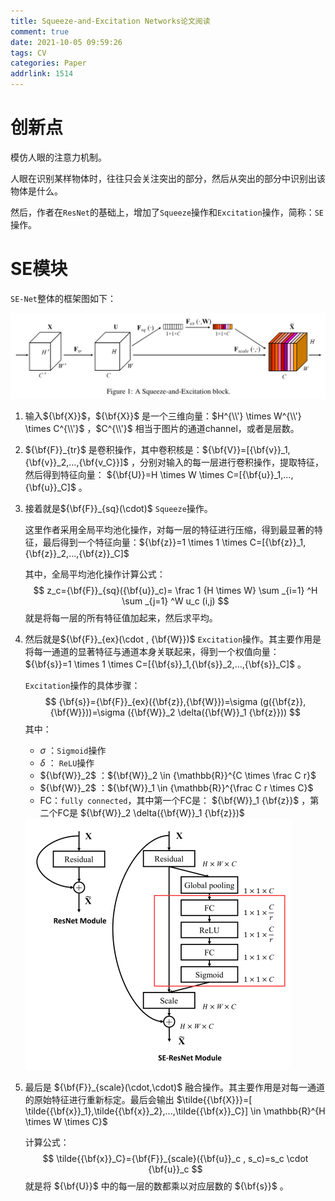 ```yaml
---
title: Squeeze-and-Excitation Networks论文阅读
comment: true
date: 2021-10-05 09:59:26
tags: CV
categories: Paper
addrlink: 1514
---
```



# 创新点

模仿人眼的注意力机制。

人眼在识别某样物体时，往往只会关注突出的部分，然后从突出的部分中识别出该物体是什么。



然后，作者在`ResNet`的基础上，增加了`Squeeze`操作和`Excitation`操作，简称：`SE`操作。





# SE模块

`SE-Net`整体的框架图如下：

![image-20211005100435169](.\Squeeze-and-Excitation-Networks论文阅读\1.png)

1. 输入${\bf{X}}$，${\bf{X}}$ 是一个三维向量：$H^{\\'} \times W^{\\'} \times C^{\\'}$ ，$C^{\\'}$ 相当于图片的通道channel，或者是层数。

2. ${\bf{F}}_{tr}$ 是卷积操作，其中卷积核是：${\bf{V}}=[{\bf{v}}_1,{\bf{v}}_2,...,{\bf{v_C}}]$ ，分别对输入的每一层进行卷积操作，提取特征，然后得到特征向量： ${\bf{U}}=H \times W \times C=[{\bf{u}}_1,...,{\bf{u}}_C]$ 。

3. 接着就是${\bf{F}}_{sq}(\cdot)$  `Squeeze`操作。

   这里作者采用全局平均池化操作，对每一层的特征进行压缩，得到最显著的特征，最后得到一个特征向量：${\bf{z}}=1 \times 1 \times C=[{\bf{z}}_1,{\bf{z}}_2,...,{\bf{z}}_C]$ 
   
   其中，全局平均池化操作计算公式：
   $$
   z_c={\bf{F}}_{sq}({\bf{u}}_c)= \frac 1 {H \times W} \sum _{i=1} ^H \sum _{j=1} ^W u_c (i,j)
   $$
   就是将每一层的所有特征值加起来，然后求平均。
   
4. 然后就是${\bf{F}}_{ex}(\cdot , {\bf{W}})$ `Excitation`操作。其主要作用是将每一通道的显著特征与通道本身关联起来，得到一个权值向量： ${\bf{s}}=1 \times 1 \times C=[{\bf{s}}_1,{\bf{s}}_2,...,{\bf{s}}_C]$ 。

   `Excitation`操作的具体步骤：
   $$
   {\bf{s}}={\bf{F}}_{ex}({\bf{z}},{\bf{W}})=\sigma (g({\bf{z}},{\bf{W}}))=\sigma ({\bf{W}}_2 \delta({\bf{W}}_1 {\bf{z}}))
   $$
   其中：

   - $\sigma$ ：`Sigmoid`操作
   - $\delta$ ： `ReLU`操作
   - ${\bf{W}}_2$ ：${\bf{W}}_2 \in {\mathbb{R}}^{C \times \frac C r}$
   - ${\bf{W}}_2$ ：${\bf{W}}_1 \in {\mathbb{R}}^{\frac C r \times   C}$
   - FC：`fully connected`，其中第一个FC是： ${\bf{W}}_1 {\bf{z}}$ ，第二个FC是 ${\bf{W}}_2 \delta({\bf{W}}_1 {\bf{z}})$ 

   <img src=".\Squeeze-and-Excitation-Networks论文阅读\2.png" alt="image-20211005111757760" style="zoom: 50%;" />

   

5. 最后是 ${\bf{F}}_{scale}(\cdot,\cdot)$ 融合操作。其主要作用是对每一通道的原始特征进行重新标定。最后会输出 $\tilde{{\bf{X}}}=[ \tilde{{\bf{x}}_1},\tilde{{\bf{x}}_2},...,\tilde{{\bf{x}}_C}] \in \mathbb{R}^{H \times W \times C}$

   计算公式：
   $$
   \tilde{{\bf{x}}_C}={\bf{F}}_{scale}({\bf{u}}_c , s_c)=s_c \cdot {\bf{u}}_c
   $$
   就是将 ${\bf{U}}$ 中的每一层的数都乘以对应层数的 ${\bf{s}}$ 。

